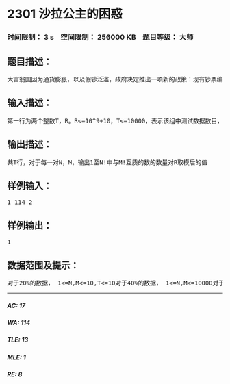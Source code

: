 # 2301 沙拉公主的困惑   
### 时间限制： 3 s&nbsp;&nbsp;&nbsp;&nbsp;空间限制： 256000 KB&nbsp;&nbsp;&nbsp;&nbsp;题目等级： 大师  
## 题目描述：  

<pre>
大富翁国因为通货膨胀，以及假钞泛滥，政府决定推出一项新的政策：现有钞票编号范围为1到N的阶乘，但是，政府只发行编号与M!互质的钞票。房地产第一大户沙拉公主决定预测一下大富翁国现在所有真钞票的数量。现在，请你帮助沙拉公主解决这个问题，由于可能张数非常大，你只需计算出对R取模后的答案即可。R是一个合数。
</pre>
  
  
## 输入描述：  

<pre>
第一行为两个整数T，R。R<=10^9+10，T<=10000，表示该组中测试数据数目，R为模,后面T行，每行一对整数N，M，见题目描述
</pre>
  
  
## 输出描述：  

<pre>
共T行，对于每一对N，M，输出1至N!中与M!互质的数的数量对R取模后的值
</pre>
  
  
## 样例输入：  

<pre>
1 114 2
</pre>
  
  
## 样例输出：  

<pre>
1
</pre>
  
  
## 数据范围及提示：  

<pre>
对于20%的数据， 1<=N,M<=10,T<=10对于40%的数据， 1<=N,M<=10000对于80%的数据， 1<=N,M<=1000000对于100%的数据，1<=N,M<=10000000
</pre>
  
  
***  

##### AC: 17  
##### WA: 114  
##### TLE: 13  
##### MLE: 1  
##### RE: 8  
